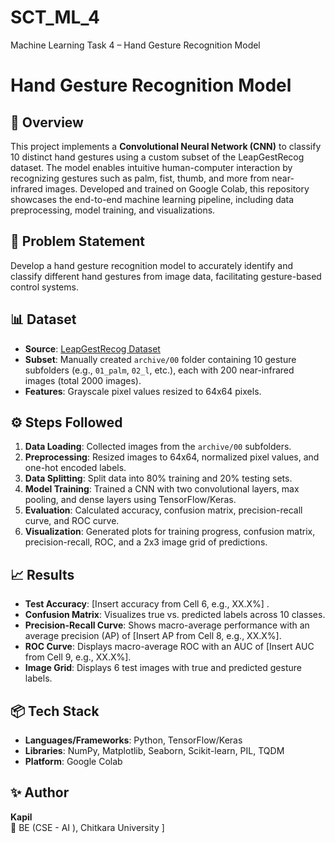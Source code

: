 # SCT_ML_4
Machine Learning Task 4 – Hand Gesture Recognition Model
# Hand Gesture Recognition Model

## 🤲 Overview
This project implements a **Convolutional Neural Network (CNN)** to classify 10 distinct hand gestures using a custom subset of the LeapGestRecog dataset. The model enables intuitive human-computer interaction by recognizing gestures such as palm, fist, thumb, and more from near-infrared images. Developed and trained on Google Colab, this repository showcases the end-to-end machine learning pipeline, including data preprocessing, model training, and visualizations.

## 📌 Problem Statement
Develop a hand gesture recognition model to accurately identify and classify different hand gestures from image data, facilitating gesture-based control systems.

## 📊 Dataset
- **Source**: [LeapGestRecog Dataset](https://www.kaggle.com/datasets/gti-upm/leapgestrecog)
- **Subset**: Manually created `archive/00` folder containing 10 gesture subfolders (e.g., `01_palm`, `02_l`, etc.), each with 200 near-infrared images (total 2000 images).
- **Features**: Grayscale pixel values resized to 64x64 pixels.

## ⚙️ Steps Followed
1. **Data Loading**: Collected images from the `archive/00` subfolders.
2. **Preprocessing**: Resized images to 64x64, normalized pixel values, and one-hot encoded labels.
3. **Data Splitting**: Split data into 80% training and 20% testing sets.
4. **Model Training**: Trained a CNN with two convolutional layers, max pooling, and dense layers using TensorFlow/Keras.
5. **Evaluation**: Calculated accuracy, confusion matrix, precision-recall curve, and ROC curve.
6. **Visualization**: Generated plots for training progress, confusion matrix, precision-recall, ROC, and a 2x3 image grid of predictions.

## 📈 Results
- **Test Accuracy**: [Insert accuracy from Cell 6, e.g., XX.X%] .
- **Confusion Matrix**: Visualizes true vs. predicted labels across 10 classes.
- **Precision-Recall Curve**: Shows macro-average performance with an average precision (AP) of [Insert AP from Cell 8, e.g., XX.X%].
- **ROC Curve**: Displays macro-average ROC with an AUC of [Insert AUC from Cell 9, e.g., XX.X%].
- **Image Grid**: Displays 6 test images with true and predicted gesture labels.


## 📦 Tech Stack
- **Languages/Frameworks**: Python, TensorFlow/Keras
- **Libraries**: NumPy, Matplotlib, Seaborn, Scikit-learn, PIL, TQDM
- **Platform**: Google Colab

## ✨ Author
**Kapil**  
📍 BE (CSE - AI ), Chitkara University ]  

